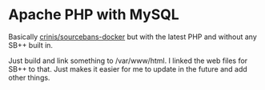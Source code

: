 # Apache PHP with MySQL

Basically [crinis/sourcebans-docker](https://github.com/crinis/sourcebans-docker) but with the latest PHP and without any SB++ built in.

Just build and link something to /var/www/html. I linked the web files for SB++ to that. Just makes it easier for me to update in the future and add other things.
